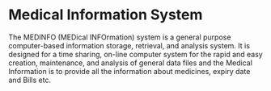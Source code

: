 # Medical Information System

The MEDINFO (MEDical INFOrmation) system is a general purpose computer-based information storage, retrieval, and analysis system. It is designed for a time sharing, on-line computer system for the rapid and easy creation, maintenance, and analysis of general data files and the Medical Information is to provide all the information about medicines, expiry date and Bills etc.